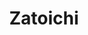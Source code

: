 --- 
title: "Zatoichi"
publishdate: "2019-2-3T16:48:46+02:00"
src: "https://365manga.net/manga/zatoichi"
image: "https://data.365manga.net/images/thumbnails/30655-zatoichi.jpg"
description: " This one-shot is the adaptation of two movies: Zatoichi's Vengeance (Tokuzo Tanaka) and Zatoichi's Pilgrimage (Kazuo Ikehiro).The Ballad of Zatoichi:Zatoichi comes upon a dying man who asks him to give a bag of money to 'Taichi.' Zatoichi has no idea who this is but when he comes upon a small town harassed by gangsters, he finds that 'Taichi' was the man's young son. Along his travels, he also…"
---